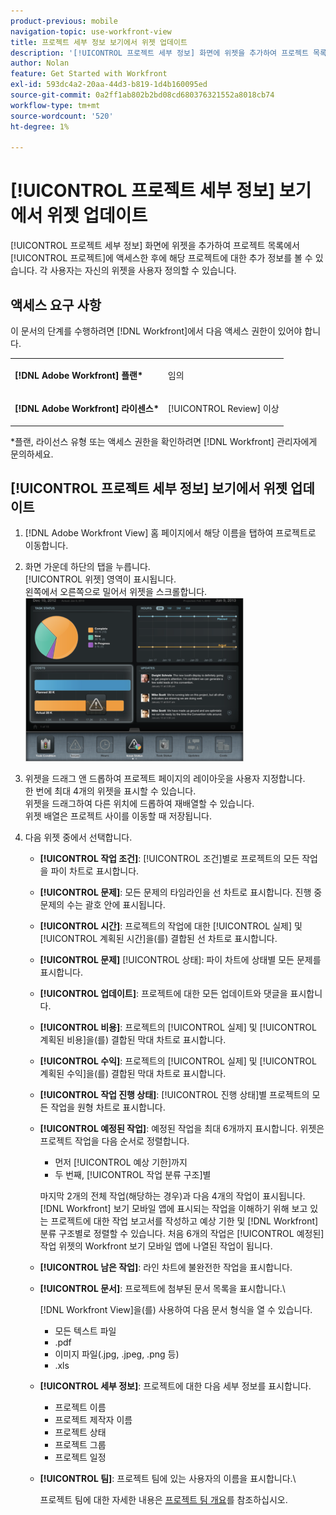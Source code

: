 ```yaml
---
product-previous: mobile
navigation-topic: use-workfront-view
title: 프로젝트 세부 정보 보기에서 위젯 업데이트
description: '[!UICONTROL 프로젝트 세부 정보] 화면에 위젯을 추가하여 프로젝트 목록에서 [!UICONTROL 프로젝트]에 액세스한 후에 해당 프로젝트에 대한 추가 정보를 볼 수 있습니다. 각 사용자는 자신의 위젯을 사용자 정의할 수 있습니다.'
author: Nolan
feature: Get Started with Workfront
exl-id: 593dc4a2-20aa-44d3-b819-1d4b160095ed
source-git-commit: 0a2ff1ab802b2bd08cd680376321552a8018cb74
workflow-type: tm+mt
source-wordcount: '520'
ht-degree: 1%

---
```


# [!UICONTROL 프로젝트 세부 정보] 보기에서 위젯 업데이트

[!UICONTROL 프로젝트 세부 정보] 화면에 위젯을 추가하여 프로젝트 목록에서 [!UICONTROL 프로젝트]에 액세스한 후에 해당 프로젝트에 대한 추가 정보를 볼 수 있습니다. 각 사용자는 자신의 위젯을 사용자 정의할 수 있습니다.

## 액세스 요구 사항

이 문서의 단계를 수행하려면 [!DNL Workfront]에서 다음 액세스 권한이 있어야 합니다.

<table style="table-layout:auto"> 
 <col> 
 </col> 
 <col> 
 </col> 
 <tbody> 
  <tr> 
   <td role="rowheader"><strong>[!DNL Adobe Workfront] 플랜*</strong></td> 
   <td> <p>임의</p> </td> 
  </tr> 
  <tr> 
   <td role="rowheader"><strong>[!DNL Adobe Workfront] 라이센스*</strong></td> 
   <td> <p>[!UICONTROL Review] 이상</p> </td> 
  </tr> 
 </tbody> 
</table>

&#42;플랜, 라이선스 유형 또는 액세스 권한을 확인하려면 [!DNL Workfront] 관리자에게 문의하세요.

## [!UICONTROL 프로젝트 세부 정보] 보기에서 위젯 업데이트

1. [!DNL Adobe Workfront View] 홈 페이지에서 해당 이름을 탭하여 프로젝트로 이동합니다.
1. 화면 가운데 하단의 탭을 누릅니다.\
   [!UICONTROL 위젯] 영역이 표시됩니다.\
   왼쪽에서 오른쪽으로 밀어서 위젯을 스크롤합니다.\
   ![위젯](assets/screen-shot-2013-009-11-at-8.25.01-am-350x262.png)

1. 위젯을 드래그 앤 드롭하여 프로젝트 페이지의 레이아웃을 사용자 지정합니다.\
   한 번에 최대 4개의 위젯을 표시할 수 있습니다.\
   위젯을 드래그하여 다른 위치에 드롭하여 재배열할 수 있습니다.\
   위젯 배열은 프로젝트 사이를 이동할 때 저장됩니다.

1. 다음 위젯 중에서 선택합니다.

   * **[!UICONTROL 작업 조건]**: [!UICONTROL 조건]별로 프로젝트의 모든 작업을 파이 차트로 표시합니다.
   * **[!UICONTROL 문제]**: 모든 문제의 타임라인을 선 차트로 표시합니다. 진행 중 문제의 수는 괄호 안에 표시됩니다.
   * **[!UICONTROL 시간]**: 프로젝트의 작업에 대한 [!UICONTROL 실제] 및 [!UICONTROL 계획된 시간]을(를) 결합된 선 차트로 표시합니다.
   * **[!UICONTROL 문제]** [!UICONTROL 상태]: 파이 차트에 상태별 모든 문제를 표시합니다.
   * **[!UICONTROL 업데이트]**: 프로젝트에 대한 모든 업데이트와 댓글을 표시합니다.
   * **[!UICONTROL 비용]**: 프로젝트의 [!UICONTROL 실제] 및 [!UICONTROL 계획된 비용]을(를) 결합된 막대 차트로 표시합니다.
   * **[!UICONTROL 수익]**: 프로젝트의 [!UICONTROL 실제] 및 [!UICONTROL 계획된 수익]을(를) 결합된 막대 차트로 표시합니다.
   * **[!UICONTROL 작업 진행 상태]**: [!UICONTROL 진행 상태]별 프로젝트의 모든 작업을 원형 차트로 표시합니다.
   * **[!UICONTROL 예정된 작업]**: 예정된 작업을 최대 6개까지 표시합니다. 위젯은 프로젝트 작업을 다음 순서로 정렬합니다.

      * 먼저 [!UICONTROL 예상 기한]까지
      * 두 번째, [!UICONTROL 작업 분류 구조]별

     마지막 2개의 전체 작업(해당하는 경우)과 다음 4개의 작업이 표시됩니다. [!DNL Workfront] 보기 모바일 앱에 표시되는 작업을 이해하기 위해 보고 있는 프로젝트에 대한 작업 보고서를 작성하고 예상 기한 및 [!DNL Workfront] 분류 구조별로 정렬할 수 있습니다. 처음 6개의 작업은 [!UICONTROL 예정된] 작업 위젯의 Workfront 보기 모바일 앱에 나열된 작업이 됩니다.

   * **[!UICONTROL 남은 작업]**: 라인 차트에 불완전한 작업을 표시합니다.
   * **[!UICONTROL 문서]**: 프로젝트에 첨부된 문서 목록을 표시합니다.\

     [!DNL Workfront View]을(를) 사용하여 다음 문서 형식을 열 수 있습니다.

      * 모든 텍스트 파일
      * .pdf
      * 이미지 파일(.jpg, .jpeg, .png 등)
      * .xls
   * **[!UICONTROL 세부 정보]**: 프로젝트에 대한 다음 세부 정보를 표시합니다.

      * 프로젝트 이름
      * 프로젝트 제작자 이름
      * 프로젝트 상태
      * 프로젝트 그룹
      * 프로젝트 일정
   * **[!UICONTROL 팀]**: 프로젝트 팀에 있는 사용자의 이름을 표시합니다.\

     프로젝트 팀에 대한 자세한 내용은 [프로젝트 팀 개요](../../../manage-work/projects/planning-a-project/project-team-overview.md)를 참조하십시오.
